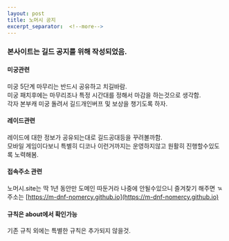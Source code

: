 ```yaml
---
layout: post
title: 노머시 공지
excerpt_separator:  <!--more-->
---
```


### 본사이트는 길드 공지를 위해 작성되었음.

#### 미궁관련  
미궁 5단계 마무리는 반드시 공유하고 치길바람.  
미궁 패치후에는 마무리조나 특정 시간대를 정해서 마감을 하는것으로 생각함.  
각자 본부캐 미궁 돌려서 길드개인버프 및 보상을 챙기도록 하자.  

#### 레이드관련  
레이드에 대한 정보가 공유되는대로 길드공대등을 꾸려볼까함.  
모바일 게임이다보니 특별히 디코나 이런거까지는 운영하지않고 원활히 진행할수있도록 노력해봄.  

#### 접속주소 관련 
노머시.site는 딱 1년 동안만 도메인 따둔거라 나중에 안될수있으니 즐겨찾기 해주면 ㄳ
주소는 [https://m-dnf-nomercy.github.io](https://m-dnf-nomercy.github.io) 

#### 규칙은 about에서 확인가능 
기존 규칙 외에는 특별한 규칙은 추가되지 않을것. 
